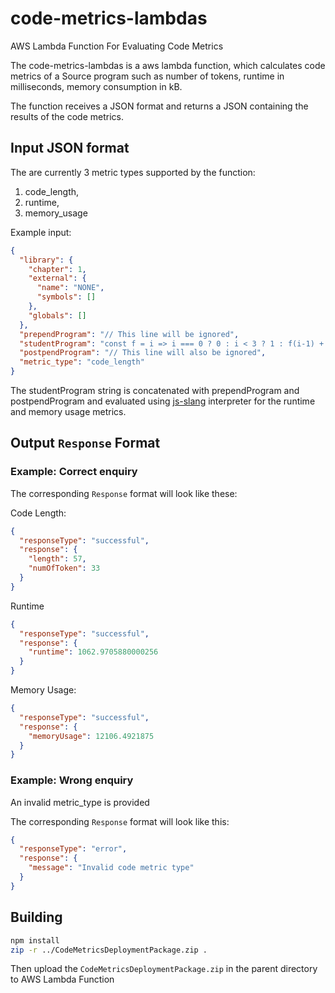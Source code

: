 # code-metrics-lambdas
AWS Lambda Function For Evaluating Code Metrics

The code-metrics-lambdas is a aws lambda function, which calculates code metrics of a Source program such as number of tokens, runtime in milliseconds, memory consumption in kB.

The function receives a JSON format and returns a JSON containing the results of the code metrics.

## Input JSON format

The are currently 3 metric types supported by the function:

1. code_length,
2. runtime,
3. memory_usage

Example input:
```JSON
{
  "library": {
    "chapter": 1,
    "external": {
      "name": "NONE",
      "symbols": []
    },
    "globals": []
  },
  "prependProgram": "// This line will be ignored",
  "studentProgram": "const f = i => i === 0 ? 0 : i < 3 ? 1 : f(i-1) + f(i-2);",
  "postpendProgram": "// This line will also be ignored",
  "metric_type": "code_length"
}
```
The studentProgram string is concatenated with prependProgram and postpendProgram and evaluated using [js-slang](https://github.com/source-academy/js-slang) interpreter for the runtime and memory usage metrics.

## Output `Response` Format

### Example: Correct enquiry

The corresponding `Response` format will look like these:

Code Length:

```json
{
  "responseType": "successful",
  "response": {
    "length": 57,
    "numOfToken": 33
  }
}
```

Runtime

```json
{
  "responseType": "successful",
  "response": {
    "runtime": 1062.9705880000256
  }
}
```



Memory Usage:

```json
{
  "responseType": "successful",
  "response": {
    "memoryUsage": 12106.4921875
  }
}
```



### Example: Wrong enquiry

An invalid metric_type is provided

The corresponding `Response` format will look like this:
```JSON
{
  "responseType": "error",
  "response": {
    "message": "Invalid code metric type"
  }
}
```



## Building

```bash
npm install
zip -r ../CodeMetricsDeploymentPackage.zip .
```

Then upload the `CodeMetricsDeploymentPackage.zip` in the parent directory to AWS Lambda Function

